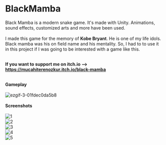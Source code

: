 # BlackMamba <br>
Black Mamba is a modern snake game. It's made with Unity. Animations, sound effects, customized arts and more have been used. <br><br>
I made this game for the memory of <strong>Kobe Bryant</strong>. He is one of my life idols. Black mamba was his on field name and his mentality. So, I had to to use it in this project if I was going to be interested with a game like this. <br><br>

<strong>If you want to support me on itch.io --> https://mucahiterenozkur.itch.io/black-mamba  </strong><br><br>


<strong>Gameplay</strong> <br><br>
![ezgif-3-01fdec0da5b8](https://user-images.githubusercontent.com/59232592/134780353-e5b5a4d0-f533-4332-8f6e-85e9d48dc765.gif) <br><br>
<strong>Screenshots</strong> <br><br>
![1](https://user-images.githubusercontent.com/59232592/134780355-c748bac0-9267-4498-a7de-622b7c4f4f6f.png) <br>
![2](https://user-images.githubusercontent.com/59232592/134780356-5744ca5e-2de9-49e6-be61-a315eeaa2831.png) <br>
![3](https://user-images.githubusercontent.com/59232592/134780359-b4623259-f085-4688-9e6f-90dadf2e34df.png) <br>
![4](https://user-images.githubusercontent.com/59232592/134780362-8d4259b1-14ea-4d71-abd3-a759b87ae2dd.png) <br>
![5](https://user-images.githubusercontent.com/59232592/134780363-7321f4b5-53c0-4ae4-bddc-cf82389ab6f9.png) <br>

